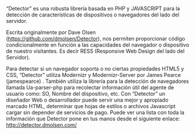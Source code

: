 “Detector” es una robusta  librería basada en PHP y JAVASCRIPT para la detección de características de dispositivos o navegadores del lado del servidor.

Escrita originalmente por Dave Olsen (https://github.com/dmolsen/Detector), nos permiten proporcionar código condicionalmente en función a las capacidades del navegador o dispositivo  de nuestro visitantes.  Es decir RESS (Responsive Web Design del lado del Servidor).

Para   detectar  si un  navegador soporta o no ciertas  propiedades HTML5 y CSS, ”Detector” utiliza Modernizr  y Modernizr-Server por James Pearce (jamespearce) . También utiliza  la librería para la detección de navegadores llamada   Ua-parser-php para  recolectar información útil del  agente de usuario como: SO, Nombre del dispositivo, etc.
Con “Detector” un diseñador Web o desarrollador  puede servir una mejor y apropiado marcado HTML, determinar que hojas de estilos o archivos Javascript cargar sin depender de servicios de pago. 
Puede ver una lista con toda la información que Detector pone en tus manos desde el siguiente enlace:
http://detector.dmolsen.com/
